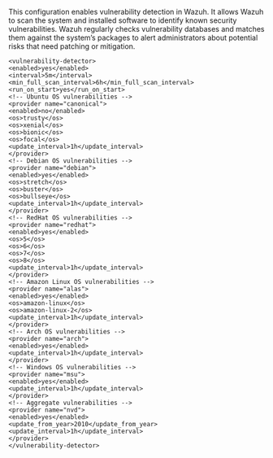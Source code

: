 This configuration enables vulnerability detection in Wazuh. It allows Wazuh to scan the system and installed software to identify known security vulnerabilities. 
Wazuh regularly checks vulnerability databases and matches them against the system’s packages to alert administrators about potential risks that need patching or mitigation.

    <vulnerability-detector>
    <enabled>yes</enabled>
    <interval>5m</interval>
    <min_full_scan_interval>6h</min_full_scan_interval>
    <run_on_start>yes</run_on_start>
    <!-- Ubuntu OS vulnerabilities -->
    <provider name="canonical">
    <enabled>no</enabled>
    <os>trusty</os>
    <os>xenial</os>
    <os>bionic</os>
    <os>focal</os>
    <update_interval>1h</update_interval>
    </provider>
    <!-- Debian OS vulnerabilities -->
    <provider name="debian">
    <enabled>yes</enabled>
    <os>stretch</os>
    <os>buster</os>
    <os>bullseye</os>
    <update_interval>1h</update_interval>
    </provider>
    <!-- RedHat OS vulnerabilities -->
    <provider name="redhat">
    <enabled>yes</enabled>
    <os>5</os>
    <os>6</os>
    <os>7</os>
    <os>8</os>
    <update_interval>1h</update_interval>
    </provider>
    <!-- Amazon Linux OS vulnerabilities -->
    <provider name="alas">
    <enabled>yes</enabled>
    <os>amazon-linux</os>
    <os>amazon-linux-2</os>
    <update_interval>1h</update_interval>
    </provider>
    <!-- Arch OS vulnerabilities -->
    <provider name="arch">
    <enabled>yes</enabled>
    <update_interval>1h</update_interval>
    </provider>
    <!-- Windows OS vulnerabilities -->
    <provider name="msu">
    <enabled>yes</enabled>
    <update_interval>1h</update_interval>
    </provider>
    <!-- Aggregate vulnerabilities -->
    <provider name="nvd">
    <enabled>yes</enabled>
    <update_from_year>2010</update_from_year>
    <update_interval>1h</update_interval>
    </provider>
    </vulnerability-detector>
